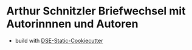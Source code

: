# Arthur Schnitzler Briefwechsel mit Autorinnnen und Autoren


* build with [DSE-Static-Cookiecutter](https://github.com/acdh-oeaw/dse-static-cookiecutter)
